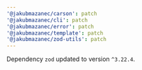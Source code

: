 ```yaml
---
'@jakubmazanec/carson': patch
'@jakubmazanec/cli': patch
'@jakubmazanec/error': patch
'@jakubmazanec/template': patch
'@jakubmazanec/zod-utils': patch
---
```

Dependency `zod` updated to version `^3.22.4`.
